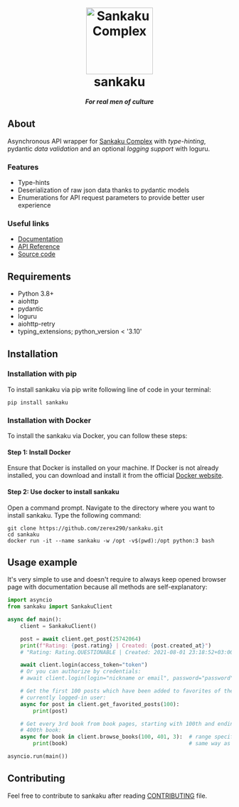 <h1 align="center">
  <a href="https://github.com/zerex290/sankaku">
    <img src="https://raw.githubusercontent.com/zerex290/sankaku/main/docs/icon.png" alt="Sankaku Complex"
    width="150" height="150"/>
  </a>
  <div>sankaku</div>
</h1>
<p align="center"><em><b>For real men of culture </b></em></p>

## About

Asynchronous API wrapper for [Sankaku Complex](https://beta.sankakucomplex.com)
with *type-hinting*, pydantic *data validation* and an optional *logging support*
with loguru.

### Features

- Type-hints
- Deserialization of raw json data thanks to pydantic models
- Enumerations for API request parameters to provide better user experience

### Useful links

- [Documentation](https://zerex290.github.io/sankaku)
- [API Reference](https://zerex290.github.io/sankaku/api)
- [Source code](https://github.com/zerex290/sankaku)

## Requirements

- Python 3.8+
- aiohttp
- pydantic
- loguru
- aiohttp-retry
- typing_extensions; python_version < '3.10'

## Installation

### Installation with pip

To install sankaku via pip write following line of code in your terminal:

```commandline
pip install sankaku
```

### Installation with Docker

To install the sankaku via Docker, you can follow these steps:

#### Step 1: Install Docker

Ensure that Docker is installed on your machine. If Docker is not already
installed, you can download and install it from the official
[Docker website](https://www.docker.com/get-started).

#### Step 2: Use docker to install sankaku

Open a command prompt. Navigate to the directory where you want
to install sankaku. Type the following command:

```commandline
git clone https://github.com/zerex290/sankaku.git
cd sankaku
docker run -it --name sankaku -w /opt -v$(pwd):/opt python:3 bash
```

## Usage example

It's very simple to use and doesn't require to always keep opened browser page
with documentation because all methods are self-explanatory:

```py
import asyncio
from sankaku import SankakuClient

async def main():
    client = SankakuClient()

    post = await client.get_post(25742064)
    print(f"Rating: {post.rating} | Created: {post.created_at}")
    # "Rating: Rating.QUESTIONABLE | Created: 2021-08-01 23:18:52+03:00"

    await client.login(access_token="token")
    # Or you can authorize by credentials:
    # await client.login(login="nickname or email", password="password")

    # Get the first 100 posts which have been added to favorites of the
    # currently logged-in user:
    async for post in client.get_favorited_posts(100):
        print(post)

    # Get every 3rd book from book pages, starting with 100th and ending with
    # 400th book:
    async for book in client.browse_books(100, 401, 3):  # range specified in
        print(book)                                      # same way as with 'range()'

asyncio.run(main())
```

## Contributing

Feel free to contribute to sankaku after reading [CONTRIBUTING](CONTRIBUTING.md) file.
